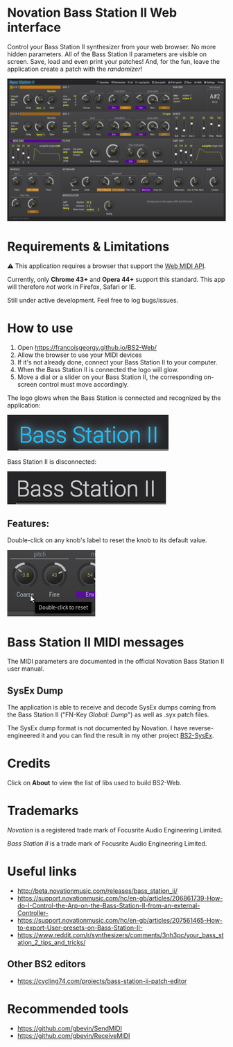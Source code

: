 # Novation Bass Station II Web interface

Control your Bass Station II synthesizer from your web browser. 
No more hidden parameters. All of the Bass Station II parameters are visible on screen.
Save, load and even print your patches!
And, for the fun, leave the application create a patch with the _randomizer_!

![screenshot](/images/BS2-Web_v2.0.0.png "screenshot of current version running in Chrome")


# Requirements &amp; Limitations

:warning: This application requires a browser that support the [Web MIDI API](http://webaudio.github.io/web-midi-api/).

Currently, only **Chrome 43+** and **Opera 44+** support this standard. This app will therefore _not_ work in Firefox, Safari or IE. 

Still under active development. Feel free to log bugs/issues.


# How to use

1. Open https://francoisgeorgy.github.io/BS2-Web/
2. Allow the browser to use your MIDI devices
3. If it's not already done, connect your Bass Station II to your computer.
4. When the Bass Station II is connected the logo will glow. 
5. Move a dial or a slider on your Bass Station II, the corresponding on-screen control must move accordingly.

The logo glows when the Bass Station is connected and recognized by the application:

![connected](/images/BS2-Web-connected.png "Bass Station II connected")

Bass Station II is disconnected:

![disconnected](/images/BS2-Web-disconnected.png "Bass Station II disconnected")

## Features:

Double-click on any knob's label to reset the knob to its default value.

![reset](/images/BS2-Web-double-click-to-reset.png "Double-click the label to reset the value")

# Bass Station II MIDI messages

The MIDI parameters are documented in the official Novation Bass Station II user manual. 

## SysEx Dump

The application is able to receive and decode SysEx dumps coming from the Bass Station II ("FN-Key _Global: Dump_") as well as .syx patch files.

The SysEx dump format is not documented by Novation. I have reverse-engineered it and you can find the result
 in my other project [BS2-SysEx](https://github.com/francoisgeorgy/BS2-SysEx).


# Credits

Click on __About__ to view the list of libs used to build BS2-Web.  


# Trademarks

_Novation_ is a registered trade mark of Focusrite Audio Engineering Limited.

_Bass Station II_ is a trade mark of Focusrite Audio Engineering Limited.


# Useful links

- http://beta.novationmusic.com/releases/bass_station_ii/
- https://support.novationmusic.com/hc/en-gb/articles/206861739-How-do-I-Control-the-Arp-on-the-Bass-Station-II-from-an-external-Controller-
- https://support.novationmusic.com/hc/en-gb/articles/207561465-How-to-export-User-presets-on-Bass-Station-II-
- https://www.reddit.com/r/synthesizers/comments/3nh3pc/your_bass_station_2_tips_and_tricks/

## Other BS2 editors

- https://cycling74.com/projects/bass-station-ii-patch-editor


# Recommended tools

- https://github.com/gbevin/SendMIDI
- https://github.com/gbevin/ReceiveMIDI
